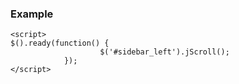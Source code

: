 ### Example

    <script>
    $().ready(function() {
                        $('#sidebar_left').jScroll();
                });
    </script>
